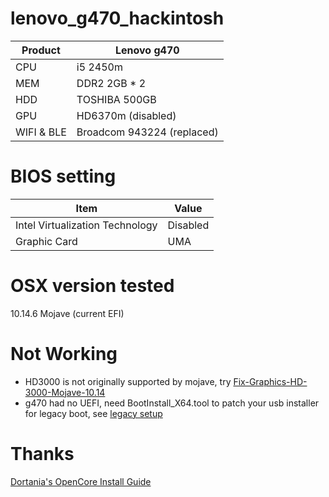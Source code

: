 # lenovo_g470_hackintosh

| Product | Lenovo g470 |
| - | - |
| CPU | i5 2450m |
| MEM | DDR2 2GB * 2 |
| HDD | TOSHIBA 500GB |
| GPU | HD6370m (disabled) |
| WIFI & BLE | Broadcom 943224 (replaced) |

# BIOS setting
| Item | Value |
| - | - |
| Intel Virtualization Technology | Disabled |
| Graphic Card | UMA |


# OSX version tested
10.14.6 Mojave (current EFI)

# Not Working
* HD3000 is not originally supported by mojave, try [Fix-Graphics-HD-3000-Mojave-10.14](https://github.com/chris1111/Fix-Graphics-HD-3000-Mojave-10.14)
* g470 had no UEFI, need BootInstall_X64.tool to patch your usb installer for legacy boot, see [legacy setup](https://dortania.github.io/OpenCore-Install-Guide/installer-guide/mac-install.html#legacy-setup)

# Thanks
[Dortania's OpenCore Install Guide](https://dortania.github.io/OpenCore-Install-Guide/)
